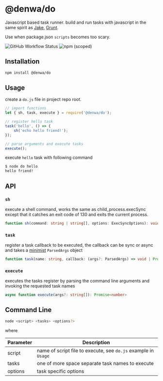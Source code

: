 # @denwa/do
Javascript based task runner. build and run tasks with javascript
in the same spirit as [Jake](https://www.npmjs.com/package/jake), [Grunt](https://www.npmjs.com/package/grunt). 

Use when package.json `scripts` becomes too scary. 

![GitHub Workflow Status](https://img.shields.io/github/workflow/status/juanka881/denwa-do/master-ci)
![npm (scoped)](https://img.shields.io/npm/v/@denwa/do)

## Installation
```sh
npm install @denwa/do
```

## Usage
create a `do.js` file in project repo root.

```js
// import functions
let { sh, task, execute } = require('@denwa/do');

// register hello task
task('hello', () => {
	sh('echo hello friend!');
});

// parse arguments and execute tasks
execute();
```

execute `hello` task with following command
```sh
$ node do hello
hello friend!
```

## API
### `sh`
execute a shell command, works the same as child_process.execSync
except that it catches an exit code of 130 and exits 
the current process. 

```ts
function sh(command: string | string[], options: ExecSyncOptions): void
```

### `task`
register a task callback to be executed, the callback can be sync or async 
and takes a [minimist](https://www.npmjs.com/package/minimist) `ParsedArgs` object

```ts
function task(name: string, callback: (args?: ParsedArgs) => void | Promise<void>): void
```

### `execute`
executes the tasks register by parsing the command line arguments
and invoking the requested task names

```ts
async function execute(args?: string[]): Promise<number>
```

## Command Line 
```sh
node <script> <tasks> <options?>
```

where 

| Parameter | Description                                                    |
| --------- | -------------------------------------------------------------- |
| script    | name of script file to execute, see `do.js` example in `Usage` |
| tasks     | one of more space separate task names to execute               |
| options   | task specific options                                          |